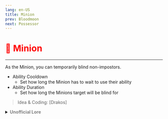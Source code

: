 ```yaml
---
lang: en-US
title: Minion
prev: Bloodmoon
next: Possessor
---
```


# <font color="red">👿 <b>Minion</b></font> <Badge text="Ghost" type="tip" vertical="middle"/>
---

As the Minion, you can temporarily blind non-impostors.

* Ability Cooldown
  * Set how long the Minion has to wait to use their ability
* Ability Duration
  * Set how long the Minions target will be blind for

> Idea & Coding: [Drakos]

<details>
<summary><b><font color=gray>Unofficial Lore</font></b></summary>

Prologue The Minion was a tiny yellow dude who would always follow his leader, He was originally a follower but as he understood the way of the impostor which he was following they converted him into… You guessed it, An Impostor Chapter 1 What to do, What to do Now the Minion was still short and had no special abilities, Since he was a follower he wouldn’t speak much and well… “Ahgisiuuuahb” Wise words, Truly, Wise words Now enough is enough lets dive into the story  Chapter 2 Seashells! Yea uhhhh That was the first word the minion spoke after being manufactured, True story! Anyways Back on topic, Today is a beautiful day, Not as beautiful as murder though thought the Minion as he went on to kill people But being a novice in Killing he was soon… Well… Ejected Damn his career was short as heck! Or… Was it Chapter 3 I’m Stuck with y’all now Now the minion had tagged along with impostors round one so well, if they won so would he and he could be reincarnated on the med table by the mad scientist But how could he help since well… he was a minion Duh Chapter 4 Pepper Spray Excellent Choice Now while eating the Minion was sure to take pepper and well… This would help Him so… So much by well Being able to blind people for a short duration and making it easier for Impostors to kill Duh Chapter 5 We win? That was easy, Since the whole crew was blind the Impostors swoop in and well…. Murder is Fun! Easy Win? No of course not the Minion had to suffer through being burned at more than 300 degree Celsius in Hot Lava Duh… But well a win is a win Happy ending For once
> Submitted by: champofchamps78
</details>